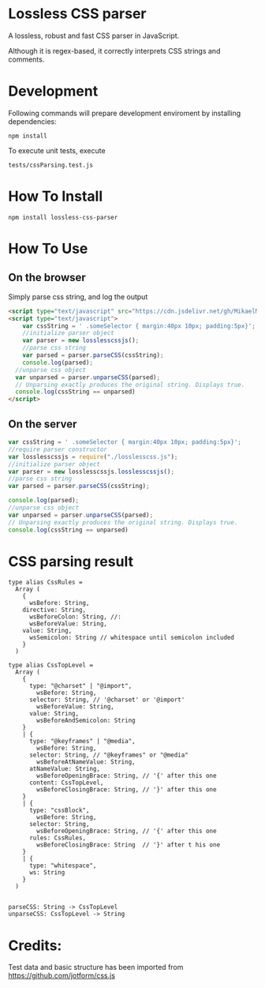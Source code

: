 # Lossless CSS parser

A lossless, robust and fast CSS parser in JavaScript.

Although it is regex-based, it correctly interprets CSS strings and comments.

# Development

Following commands will prepare development enviroment by installing dependencies:

```
npm install
```

To execute unit tests, execute

```
tests/cssParsing.test.js
```

# How To Install

```
npm install lossless-css-parser
```

# How To Use

On the browser
------

Simply parse css string, and log the output

```html
<script type="text/javascript" src="https://cdn.jsdelivr.net/gh/MikaelMayer/lossless-css-parser@master/losslesscss.js"></script>
<script type="text/javascript">
	var cssString = ' .someSelector { margin:40px 10px; padding:5px}';
	//initialize parser object
	var parser = new losslesscssjs();
	//parse css string
	var parsed = parser.parseCSS(cssString);
	console.log(parsed);
  //unparse css object
  var unparsed = parser.unparseCSS(parsed);
  // Unparsing exactly produces the original string. Displays true.
  console.log(cssString == unparsed)
</script>
```


On the server
------


```js
var cssString = ' .someSelector { margin:40px 10px; padding:5px}';
//require parser constructor
var losslesscssjs = require("./losslesscss.js");
//initialize parser object
var parser = new losslesscssjs.losslesscssjs();
//parse css string
var parsed = parser.parseCSS(cssString);

console.log(parsed);
//unparse css object
var unparsed = parser.unparseCSS(parsed);
// Unparsing exactly produces the original string. Displays true.
console.log(cssString == unparsed)
```

# CSS parsing result

```
type alias CssRules =
  Array (
    {
      wsBefore: String,
    directive: String,
      wsBeforeColon: String, //:
      wsBeforeValue: String,
    value: String,
      wsSemicolon: String // whitespace until semicolon included
    }
  )

type alias CssTopLevel = 
  Array (
    {
      type: "@charset" | "@import",
        wsBefore: String,
      selector: String, // '@charset' or '@import'
        wsBeforeValue: String,
      value: String,
        wsBeforeAndSemicolon: String
    }
    | {
      type: "@keyframes" | "@media",
        wsBefore: String,
      selector: String, // "@keyframes" or "@media"
        wsBeforeAtNameValue: String,
      atNameValue: String,
        wsBeforeOpeningBrace: String, // '{' after this one
      content: CssTopLevel,
        wsBeforeClosingBrace: String, // '}' after this one
    }
    | {
      type: "cssBlock",
        wsBefore: String,
      selector: String,
        wsBeforeOpeningBrace: String, // '{' after this one
      rules: CssRules,
        wsBeforeClosingBrace: String  // '}' after t his one
    }
    | {
      type: "whitespace",
      ws: String
    }
  )


parseCSS: String -> CssTopLevel
unparseCSS: CssTopLevel -> String  
```

# Credits:

Test data and basic structure has been imported from https://github.com/jotform/css.js